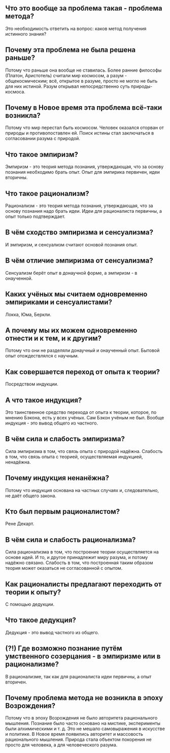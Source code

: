 ## Что это вообще за проблема такая - проблема метода?
Это необходимость ответить на вопрос: каков метод получения истинного знания?

## Почему эта проблема не была решена раньше?
Потому что раньше она вообще не ставилась.
Более ранние философы (Платон, Аристотель) считали мир космосом, а разум - общекосмическим;
всё, открытое в разуме, просто не могло не быть для них истиной.
Разум открывал непосредственно суть природы-космоса.

## Почему в Новое время эта проблема всё-таки возникла?
Потому что мир перестал быть космосом.
Человек оказался оторван от природы и противопоставлен ей.
Поиск истины стал заключаться в согласовании разума с природой.

## Что такое эмпиризм?
Эмпиризм - это теория метода познания, утверждающая, что за основу познания необходимо брать опыт.
Опыт для эмпирика первичен, идеи вторичны.

## Что такое рационализм?
Рационализм - это теория метода познания, утверждающая, что за основу познания надо брать идеи.
Идеи для рационалиста первичны, а опыт только подтверждает.

## В чём сходство эмпиризма и сенсуализма?
И эмпиризм, и сенсуализм считают основой познания опыт.

## В чём отличие эмпиризма от сенсуализма?
Сенсуализм берёт опыт в донаучной форме, а эмпиризм - в онаученной.

## Каких учёных мы считаем одновременно эмпириками и сенсуалистами?
Локка, Юма, Беркли.

## А почему мы их можем одновременно отнести и к тем, и к другим?
Потому что они не разделяли донаучный и онаученный опыт.
Бытовой опыт отождествлялся с научным.

## Как совершается переход от опыта к теории?
Посредством индукции.

## А что такое индукция?
Это таинственное средство перехода от опыта к теории, которое, по мнению Бэкона, есть у всех учёных.
Сам Бэкон учёным не был.
Вообще индукция - это вывод общего из частного.

## В чём сила и слабость эмпиризма?
Сила эмпиризма в том, что связь опыта с природой надёжна.
Слабость в том, что связь опыта с теорией, осуществляемая индукцией, ненадёжна.

## Почему индукция ненанёжна?
Потому что индукция основана на частных случаях и, следовательно, не даёт общего закона.

## Кто был первым рационалистом?
Рене Декарт.

## В чём сила и слабость рационализма?
Сила рационализма в том, что построение теории осуществляется на основе идей.
И то, и другое принадлежит миру разума, и потому надёжно связано.
Слабость в том, что построенная таким образом теория может оказаться не согласованной с опытом.

## Как рационалисты предлагают переходить от теории к опыту?
С помощью дедукции.

## Что такое дедукция?
Дедукция - это вывод частного из общего.

## (?!) Где возможно познание путём умственного созерцания - в эмпиризме или в рационализме?
В рационализме, так как для рационалиста идеи первичны, а опыт вторичен.

## Почему проблема метода не возникла в эпоху Возрождения?
Потому что в эпоху Возрождения не было авторитета рационального мышления.
Познание было часто основано на мистике, эксперименты были алхимическими и т. д.
Это не мешало самовыражения в искусстве и политике.
В Новое время появились авторитет и массовость рационального мышления.
Природа стала объектом покорения не просто для человека, а для человеческого разума.
